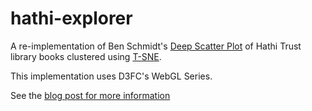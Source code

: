 # hathi-explorer

A re-implementation of Ben Schmidt's [Deep Scatter Plot](http://creatingdata.us/techne/deep_scatterplots/) of Hathi Trust library books clustered using [T-SNE](https://en.wikipedia.org/wiki/T-distributed_stochastic_neighbor_embedding).

This implementation uses D3FC's WebGL Series.

See the [blog post for more information](https://chrisprice.io/scottlogic-blog/2021/10/15/efficiently-loading-massive-d3-datasets-using-apache-arrow.html)
